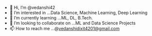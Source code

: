 - 👋 Hi, I’m @vedanshi42
- 👀 I’m interested in ...Data Science, Machine Learning, Deep Learning
- 🌱 I’m currently learning ...ML, DL, B.Tech.
- 💞️ I’m looking to collaborate on ...ML and Data Science Projects
- 📫 How to reach me ...@vedanshidixit4201@gmail.com

<!---
vedanshi42/vedanshi42 is a ✨ special ✨ repository because its `README.md` (this file) appears on your GitHub profile.
You can click the Preview link to take a look at your changes.
--->
